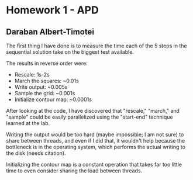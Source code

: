 
# Homework 1 - APD

## Daraban Albert-Timotei

The first thing I have done is to measure the time each of the 5 steps in the sequential solution take on the biggest test available.

The results in reverse order were:

- Rescale: 1s-2s
- March the squares: ~0.01s
- Write output: ~0.005s
- Sample the grid: ~0.001s
- Initialize contour map: ~0.0001s

After looking at the code, I have discovered that "rescale," "march," and "sample" could be easily parallelized using the "start-end" technique learned at the lab.

Writing the output would be too hard (maybe impossible; I am not sure) to share between threads, and even if I did that, it wouldn't help because the bottleneck is in the operating system, which performs the actual writing to the disk (needs citation).

Initializing the contour map is a constant operation that takes far too little time to even consider sharing the load between threads.
